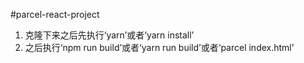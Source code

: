 #parcel-react-project

1. 克隆下来之后先执行‘yarn’或者‘yarn install’
2. 之后执行‘npm run build’或者‘yarn run build’或者‘parcel index.html’